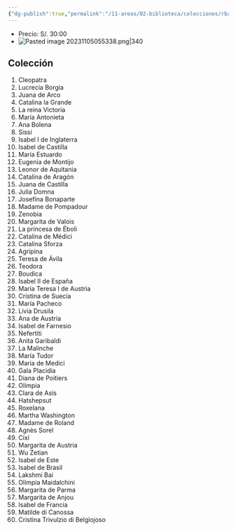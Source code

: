 ```yaml
---
{"dg-publish":true,"permalink":"/11-areas/02-biblioteca/colecciones/rba-reinas-y-rebeldes/","noteIcon":""}
---
```


- Precio: S/. 30:00
- ![Pasted image 20231105055338.png|340](/img/user/02%20Image/Pasted%20image%2020231105055338.png)
## Colección
1. Cleopatra
2. Lucrecia Borgia
3. Juana de Arco
4. Catalina la Grande
5. La reina Victoria
6. María Antonieta
7. Ana Bolena
8. Sissí
9. Isabel I de Inglaterra
10. Isabel de Castilla
11. María Estuardo
12. Eugenia de Montijo
13. Leonor de Aquitania
14. Catalina de Aragón
15. Juana de Castilla
16. Julia Domna
17. Josefina Bonaparte		
18. Madame de Pompadour		
19. Zenobia		
20. Margarita de Valois		
21. La princesa de Éboli		
22. Catalina de Médici		
23. Catalina Sforza		
24. Agripina		
25. Teresa de Ávila		
26. Teodora		
27. Boudica		
28. Isabel II de España		
29. Maria Teresa I de Austria		
30. Cristina de Suecia		
31. María Pacheco		
32. Livia Drusila		
33. Ana de Austria		
34. Isabel de Farnesio		
35. Nefertiti		
36. Anita Garibaldi		
37. La Malinche		
38. María Tudor		
39. Maria de Medici		
40. Gala Placidia		
41. Diana de Poitiers		
42. Olimpia		
43. Clara de Asís		
44. Hatshepsut		
45. Roxelana		
46. Martha Washington		
47. Madame de Roland		
48. Agnès Sorel		
49. Cixí		
50. Margarita de Austria		
51. Wu Zetian		
52. Isabel de Este		
53. Isabel de Brasil		
54. Lakshmi Bai		
55. Olimpia Maidalchini		
56. Margarita de Parma		
57. Margarita de Anjou		
58. Isabel de Francia		
59. Matilde di Canossa		
60. Cristina Trivulzio di Belgiojoso